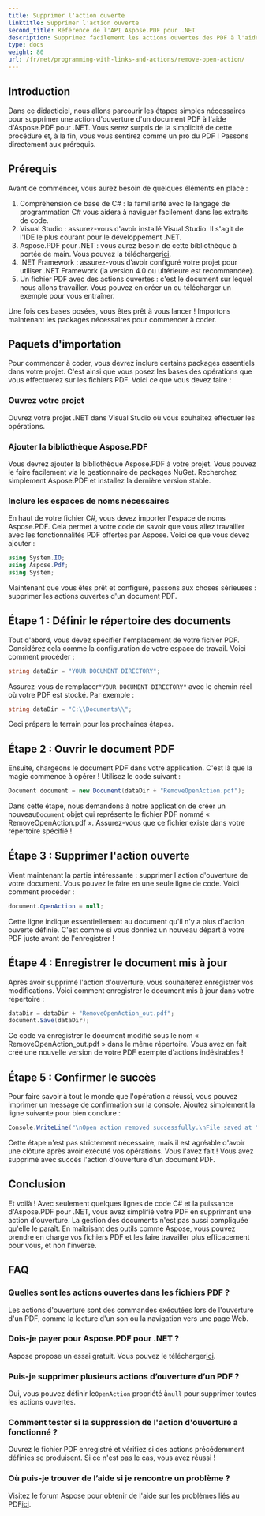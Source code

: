 ```yaml
---
title: Supprimer l'action ouverte
linktitle: Supprimer l'action ouverte
second_title: Référence de l'API Aspose.PDF pour .NET
description: Supprimez facilement les actions ouvertes des PDF à l'aide d'Aspose.PDF pour .NET ! Un tutoriel simple avec des instructions étape par étape pour une gestion efficace des PDF.
type: docs
weight: 80
url: /fr/net/programming-with-links-and-actions/remove-open-action/
---
```

## Introduction

Dans ce didacticiel, nous allons parcourir les étapes simples nécessaires pour supprimer une action d'ouverture d'un document PDF à l'aide d'Aspose.PDF pour .NET. Vous serez surpris de la simplicité de cette procédure et, à la fin, vous vous sentirez comme un pro du PDF ! Passons directement aux prérequis.

## Prérequis

Avant de commencer, vous aurez besoin de quelques éléments en place :

1. Compréhension de base de C# : la familiarité avec le langage de programmation C# vous aidera à naviguer facilement dans les extraits de code.
2. Visual Studio : assurez-vous d'avoir installé Visual Studio. Il s'agit de l'IDE le plus courant pour le développement .NET.
3.  Aspose.PDF pour .NET : vous aurez besoin de cette bibliothèque à portée de main. Vous pouvez la télécharger[ici](https://releases.aspose.com/pdf/net/). 
4. .NET Framework : assurez-vous d’avoir configuré votre projet pour utiliser .NET Framework (la version 4.0 ou ultérieure est recommandée).
5. Un fichier PDF avec des actions ouvertes : c'est le document sur lequel nous allons travailler. Vous pouvez en créer un ou télécharger un exemple pour vous entraîner.

Une fois ces bases posées, vous êtes prêt à vous lancer ! Importons maintenant les packages nécessaires pour commencer à coder.

## Paquets d'importation

Pour commencer à coder, vous devrez inclure certains packages essentiels dans votre projet. C'est ainsi que vous posez les bases des opérations que vous effectuerez sur les fichiers PDF. Voici ce que vous devez faire :

### Ouvrez votre projet

Ouvrez votre projet .NET dans Visual Studio où vous souhaitez effectuer les opérations.

### Ajouter la bibliothèque Aspose.PDF

Vous devrez ajouter la bibliothèque Aspose.PDF à votre projet. Vous pouvez le faire facilement via le gestionnaire de packages NuGet. Recherchez simplement Aspose.PDF et installez la dernière version stable.

### Inclure les espaces de noms nécessaires

En haut de votre fichier C#, vous devez importer l'espace de noms Aspose.PDF. Cela permet à votre code de savoir que vous allez travailler avec les fonctionnalités PDF offertes par Aspose. Voici ce que vous devez ajouter :

```csharp
using System.IO;
using Aspose.Pdf;
using System;
```

Maintenant que vous êtes prêt et configuré, passons aux choses sérieuses : supprimer les actions ouvertes d'un document PDF.

## Étape 1 : Définir le répertoire des documents

Tout d'abord, vous devez spécifier l'emplacement de votre fichier PDF. Considérez cela comme la configuration de votre espace de travail. Voici comment procéder :

```csharp
string dataDir = "YOUR DOCUMENT DIRECTORY";
```

 Assurez-vous de remplacer`"YOUR DOCUMENT DIRECTORY"` avec le chemin réel où votre PDF est stocké. Par exemple :

```csharp
string dataDir = "C:\\Documents\\";
```

Ceci prépare le terrain pour les prochaines étapes. 

## Étape 2 : Ouvrir le document PDF

Ensuite, chargeons le document PDF dans votre application. C'est là que la magie commence à opérer ! Utilisez le code suivant :

```csharp
Document document = new Document(dataDir + "RemoveOpenAction.pdf");
```

 Dans cette étape, nous demandons à notre application de créer un nouveau`Document` objet qui représente le fichier PDF nommé « RemoveOpenAction.pdf ». Assurez-vous que ce fichier existe dans votre répertoire spécifié !

## Étape 3 : Supprimer l'action ouverte

Vient maintenant la partie intéressante : supprimer l'action d'ouverture de votre document. Vous pouvez le faire en une seule ligne de code. Voici comment procéder :

```csharp
document.OpenAction = null;
```

Cette ligne indique essentiellement au document qu'il n'y a plus d'action ouverte définie. C'est comme si vous donniez un nouveau départ à votre PDF juste avant de l'enregistrer !

## Étape 4 : Enregistrer le document mis à jour

Après avoir supprimé l'action d'ouverture, vous souhaiterez enregistrer vos modifications. Voici comment enregistrer le document mis à jour dans votre répertoire :

```csharp
dataDir = dataDir + "RemoveOpenAction_out.pdf";
document.Save(dataDir);
```

Ce code va enregistrer le document modifié sous le nom « RemoveOpenAction_out.pdf » dans le même répertoire. Vous avez en fait créé une nouvelle version de votre PDF exempte d'actions indésirables !

## Étape 5 : Confirmer le succès

Pour faire savoir à tout le monde que l'opération a réussi, vous pouvez imprimer un message de confirmation sur la console. Ajoutez simplement la ligne suivante pour bien conclure :

```csharp
Console.WriteLine("\nOpen action removed successfully.\nFile saved at " + dataDir);
```

Cette étape n'est pas strictement nécessaire, mais il est agréable d'avoir une clôture après avoir exécuté vos opérations. Vous l'avez fait ! Vous avez supprimé avec succès l'action d'ouverture d'un document PDF.

## Conclusion

Et voilà ! Avec seulement quelques lignes de code C# et la puissance d'Aspose.PDF pour .NET, vous avez simplifié votre PDF en supprimant une action d'ouverture. La gestion des documents n'est pas aussi compliquée qu'elle le paraît. En maîtrisant des outils comme Aspose, vous pouvez prendre en charge vos fichiers PDF et les faire travailler plus efficacement pour vous, et non l'inverse.

## FAQ

### Quelles sont les actions ouvertes dans les fichiers PDF ?
Les actions d'ouverture sont des commandes exécutées lors de l'ouverture d'un PDF, comme la lecture d'un son ou la navigation vers une page Web.

### Dois-je payer pour Aspose.PDF pour .NET ?
 Aspose propose un essai gratuit. Vous pouvez le télécharger[ici](https://releases.aspose.com/).

### Puis-je supprimer plusieurs actions d’ouverture d’un PDF ?
 Oui, vous pouvez définir le`OpenAction` propriété à`null` pour supprimer toutes les actions ouvertes.

### Comment tester si la suppression de l'action d'ouverture a fonctionné ?
Ouvrez le fichier PDF enregistré et vérifiez si des actions précédemment définies se produisent. Si ce n'est pas le cas, vous avez réussi !

### Où puis-je trouver de l’aide si je rencontre un problème ?
 Visitez le forum Aspose pour obtenir de l'aide sur les problèmes liés au PDF[ici](https://forum.aspose.com/c/pdf/10).